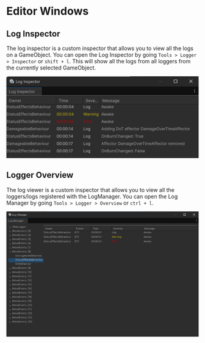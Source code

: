 ﻿# Editor Windows

## Log Inspector

The log inspector is a custom inspector that allows you to view all the logs on a GameObject. You can open the Log Inspector by going `Tools > Logger > Inspector` or `shift + l`. This will show all the logs from all loggers from the currently selected GameObject.

![Log Inspector](images/log_inspector.png)

## Logger Overview

The log viewer is a custom inspector that allows you to view all the loggers/logs registered with the LogManager. You can open the Log Manager by going `Tools > Logger > Overview` or `ctrl + l`.

![Logger Overview](images/log_manager.png)